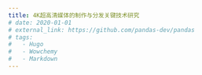 ```yaml
---
title: 4K超高清媒体的制作与分发关键技术研究
# date: 2020-01-01
# external_link: https://github.com/pandas-dev/pandas
# tags:
#   - Hugo
#   - Wowchemy
#   - Markdown
---
```


<!-- Flexible and powerful data analysis / manipulation library for Python, providing labeled data structures. -->

<!--more-->
